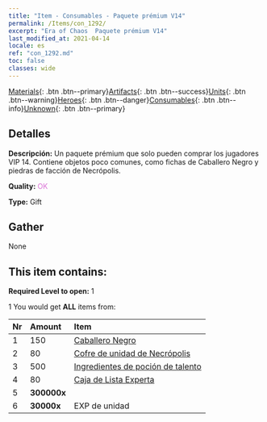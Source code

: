 ```yaml
---
title: "Item - Consumables - Paquete prémium V14"
permalink: /Items/con_1292/
excerpt: "Era of Chaos  Paquete prémium V14"
last_modified_at: 2021-04-14
locale: es
ref: "con_1292.md"
toc: false
classes: wide
---
```

 [Materials](/es/Items/){: .btn .btn--primary}[Artifacts](/es/Items/Artifacts/){: .btn .btn--success}[Units](/es/Items/Units/){: .btn .btn--warning}[Heroes](/es/Items/Heroes/){: .btn .btn--danger}[Consumables](/es/Items/Consumables/){: .btn .btn--info}[Unknown](/es/Items/Unknown/){: .btn .btn--primary}

## Detalles
 **Descripción:** Un paquete prémium que solo pueden comprar los jugadores VIP 14. Contiene objetos poco comunes, como fichas de Caballero Negro y piedras de facción de Necrópolis.

 **Quality:** <span style="color: #DA70D6">OK</span>

 **Type:** Gift

## Gather

  None

## This item contains:

 **Required Level to open:** 1

 1 You would get **ALL** items  from:

  | Nr | Amount |     Item    |
  |:---|:-------|:------------|
  | 1 | 150 | [Caballero Negro](/es/Items/unt_213/) | 
  | 2 | 80 | [Cofre de unidad de Necrópolis](/es/Items/con_1271/) | 
  | 3 | 500 | [Ingredientes de poción de talento](/es/Items/con_1120/) | 
  | 4 | 80 | [Caja de Lista Experta](/es/Items/con_760/) | 
  | 5 |  **300000x** | <i class="fas fa-coins"/> |  | 
  | 6 |  **30000x** | EXP de unidad |  | 
